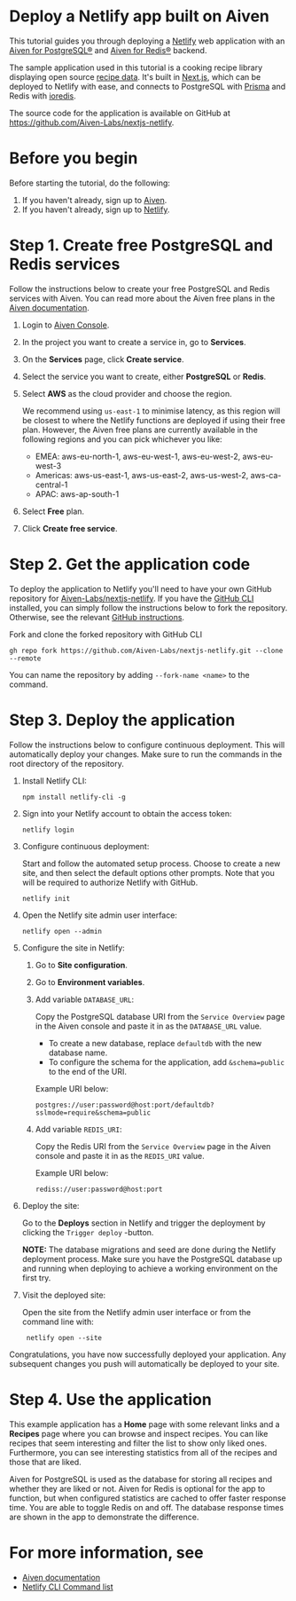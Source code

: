 # Deploy a Netlify app built on Aiven

This tutorial guides you through deploying a [Netlify](https://www.netlify.com/) web application with an [Aiven for PostgreSQL®](https://aiven.io/postgresql) and [Aiven for Redis®](https://aiven.io/redis) backend.

The sample application used in this tutorial is a cooking recipe library displaying open source [recipe data](https://www.kaggle.com/datasets/thedevastator/better-recipes-for-a-better-life). It's built in [Next.js](https://nextjs.org/), which can be deployed to Netlify with ease, and connects to PostgreSQL with [Prisma](https://www.prisma.io/) and Redis with [ioredis](https://www.npmjs.com/package/ioredis).

The source code for the application is available on GitHub at https://github.com/Aiven-Labs/nextjs-netlify.

# Before you begin

Before starting the tutorial, do the following:

1. If you haven't already, sign up to [Aiven](https://console.aiven.io/signup).
1. If you haven't already, sign up to [Netlify](https://app.netlify.com/signup).

# Step 1. Create free PostgreSQL and Redis services

Follow the instructions below to create your free PostgreSQL and Redis services with Aiven. You can read more about the Aiven free plans in the [Aiven documentation](https://docs.aiven.io/docs/platform/concepts/free-plan).

1. Login to [Aiven Console](https://console.aiven.io).
1. In the project you want to create a service in, go to **Services**.
1. On the **Services** page, click **Create service**.
1. Select the service you want to create, either **PostgreSQL** or **Redis**.
1. Select **AWS** as the cloud provider and choose the region.

    We recommend using `us-east-1` to minimise latency, as this region will be closest to where the Netlify functions are deployed if using their free plan. However, the Aiven free plans are currently available in the following regions and you can pick whichever you like:
    * EMEA: aws-eu-north-1, aws-eu-west-1, aws-eu-west-2, aws-eu-west-3
    * Americas: aws-us-east-1, aws-us-east-2, aws-us-west-2, aws-ca-central-1
    * APAC: aws-ap-south-1

1. Select **Free** plan.
1. Click **Create free service**.

# Step 2. Get the application code

To deploy the application to Netlify you'll need to have your own GitHub repository for [Aiven-Labs/nextjs-netlify](https://github.com/Aiven-Labs/nextjs-netlify). If you have the [GitHub CLI](https://github.com/cli/cli#installation) installed, you can simply follow the instructions below to fork the repository. Otherwise, see the relevant [GitHub instructions](https://docs.github.com/en/get-started/quickstart/fork-a-repo?tool=webui#forking-a-repository).


Fork and clone the forked repository with GitHub CLI

```
gh repo fork https://github.com/Aiven-Labs/nextjs-netlify.git --clone --remote
```

You can name the repository by adding `--fork-name <name>` to the command.

# Step 3. Deploy the application

Follow the instructions below to configure continuous deployment. This will automatically deploy your changes. Make sure to run the commands in the root directory of the repository.

1. Install Netlify CLI:

    ```
    npm install netlify-cli -g
    ```

1. Sign into your Netlify account to obtain the access token:

    ```
    netlify login
    ```

1. Configure continuous deployment:

    Start and follow the automated setup process. Choose to create a new site, and then select the default options other prompts. Note that you will be required to authorize Netlify with GitHub.

    ```
    netlify init
    ```

1. Open the Netlify site admin user interface:

    ```
    netlify open --admin
    ```

1. Configure the site in Netlify:

    1. Go to **Site configuration**.
    1. Go to **Environment variables**.
    1. Add variable `DATABASE_URL`:

        Copy the PostgreSQL database URI from the `Service Overview` page in the Aiven console and paste it in as the `DATABASE_URL` value.
        
        * To create a new database, replace `defaultdb` with the new database name.
        * To configure the schema for the application, add `&schema=public` to the end of the URI.

        Example URI below:
        ```
        postgres://user:password@host:port/defaultdb?sslmode=require&schema=public
        ```

    1. Add variable `REDIS_URI`:

        Copy the Redis URI from the `Service Overview` page in the Aiven console and paste it in as the `REDIS_URI` value.

        Example URI below:
        ```
        rediss://user:password@host:port
        ```


1. Deploy the site:

    Go to the **Deploys** section in Netlify and trigger the deployment by clicking the `Trigger deploy` -button.

    **NOTE:** The database migrations and seed are done during the Netlify deployment process. Make sure you have the PostgreSQL database up and running when deploying to achieve a working environment on the first try.
     
1. Visit the deployed site:

    Open the site from the Netlify admin user interface or from the command line with:

    ```
     netlify open --site
    ```

Congratulations, you have now successfully deployed your application. Any subsequent changes you push will automatically be deployed to your site.

# Step 4. Use the application

This example application has a **Home** page with some relevant links and a **Recipes** page where you can browse and inspect recipes. You can like recipes that seem interesting and filter the list to show only liked ones. Furthermore, you can see interesting statistics from all of the recipes and those that are liked.

Aiven for PostgreSQL is used as the database for storing all recipes and whether they are liked or not. Aiven for Redis is optional for the app to function, but when configured statistics are cached to offer faster response time. You are able to toggle Redis on and off. The database response times are shown in the app to demonstrate the difference.

# For more information, see

* [Aiven documentation](docs.aiven.io)
* [Netlify CLI Command list](https://cli.netlify.com/)
